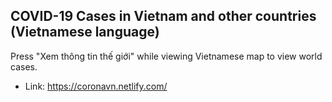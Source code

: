 ## COVID-19 Cases in Vietnam and other countries (Vietnamese language)

Press "Xem thông tin thế giới" while viewing Vietnamese map to view world cases.

- Link: https://coronavn.netlify.com/
